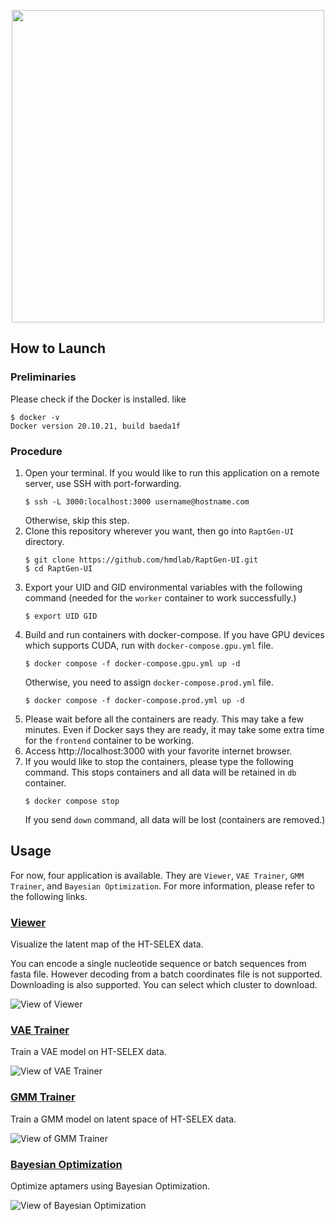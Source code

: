 <p align="center">
<img src="docs/images/logo.png" width="500"><br>
</p>

## How to Launch

### Preliminaries

Please check if the Docker is installed. like

```shell
$ docker -v
Docker version 20.10.21, build baeda1f
```

### Procedure

1. Open your terminal. If you would like to run this application on a remote server, use SSH with port-forwarding.
   ```shell
   $ ssh -L 3000:localhost:3000 username@hostname.com
   ```
   Otherwise, skip this step.
2. Clone this repository wherever you want, then go into `RaptGen-UI` directory.
   ```shell
   $ git clone https://github.com/hmdlab/RaptGen-UI.git
   $ cd RaptGen-UI
   ```
3. Export your UID and GID environmental variables with the following command (needed for the `worker` container to work successfully.)
   ```shell
   $ export UID GID
   ```
4. Build and run containers with docker-compose. If you have GPU devices which supports CUDA, run with `docker-compose.gpu.yml` file.
   ```shell
   $ docker compose -f docker-compose.gpu.yml up -d
   ```
   Otherwise, you need to assign `docker-compose.prod.yml` file.
   ```shell
   $ docker compose -f docker-compose.prod.yml up -d
   ```
5. Please wait before all the containers are ready. This may take a few minutes. Even if Docker says they are ready, it may take some extra time for the `frontend` container to be working.
6. Access http://localhost:3000 with your favorite internet browser.
7. If you would like to stop the containers, please type the following command. This stops containers and all data will be retained in `db` container.
   ```shell
   $ docker compose stop
   ```
   If you send `down` command, all data will be lost (containers are removed.)

## Usage

For now, four application is available. They are `Viewer`, `VAE Trainer`, `GMM Trainer`, and `Bayesian Optimization`. For more information, please refer to the following links.

### [Viewer](docs/Viewer.md)

Visualize the latent map of the HT-SELEX data.

You can encode a single nucleotide sequence or batch sequences from fasta file. However decoding from a batch coordinates file is not supported.
Downloading is also supported. You can select which cluster to download.

![View of Viewer](docs/images/viewer.png)

### [VAE Trainer](docs/VAE_Trainer.md)

Train a VAE model on HT-SELEX data.

![View of VAE Trainer](docs/images/vae-trainer.png)

### [GMM Trainer](docs/GMM_Trainer.md)

Train a GMM model on latent space of HT-SELEX data.

![View of GMM Trainer](docs/images/gmm-trainer.png)

### [Bayesian Optimization](docs/BO.md)

Optimize aptamers using Bayesian Optimization.

![View of Bayesian Optimization](docs/images/bo.png)

